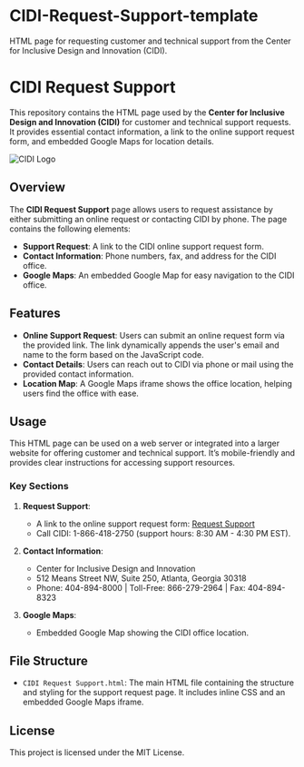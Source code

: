 # CIDI-Request-Support-template
HTML page for requesting customer and technical support from the Center for Inclusive Design and Innovation (CIDI).
# CIDI Request Support

This repository contains the HTML page used by the **Center for Inclusive Design and Innovation (CIDI)** for customer and technical support requests. It provides essential contact information, a link to the online support request form, and embedded Google Maps for location details.

![CIDI Logo](https://cidi.gatech.edu/sites/default/files/cidi-logo-2.png)

## Overview

The **CIDI Request Support** page allows users to request assistance by either submitting an online request or contacting CIDI by phone. The page contains the following elements:

- **Support Request**: A link to the CIDI online support request form.
- **Contact Information**: Phone numbers, fax, and address for the CIDI office.
- **Google Maps**: An embedded Google Map for easy navigation to the CIDI office.

## Features

- **Online Support Request**: Users can submit an online request form via the provided link. The link dynamically appends the user's email and name to the form based on the JavaScript code.
- **Contact Details**: Users can reach out to CIDI via phone or mail using the provided contact information.
- **Location Map**: A Google Maps iframe shows the office location, helping users find the office with ease.

## Usage

This HTML page can be used on a web server or integrated into a larger website for offering customer and technical support. It’s mobile-friendly and provides clear instructions for accessing support resources.

### Key Sections

1. **Request Support**:
   - A link to the online support request form: [Request Support](https://cidi.gatech.edu/contact/request-more-information?category=SAM&school=California%20Community%20Colleges)
   - Call CIDI: 1-866-418-2750 (support hours: 8:30 AM - 4:30 PM EST).

2. **Contact Information**:
   - Center for Inclusive Design and Innovation
   - 512 Means Street NW, Suite 250, Atlanta, Georgia 30318
   - Phone: 404-894-8000 | Toll-Free: 866-279-2964 | Fax: 404-894-8323

3. **Google Maps**:
   - Embedded Google Map showing the CIDI office location.

## File Structure

- `CIDI Request Support.html`: The main HTML file containing the structure and styling for the support request page. It includes inline CSS and an embedded Google Maps iframe.

## License

This project is licensed under the MIT License.
